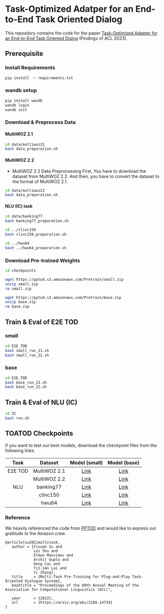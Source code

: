 # Task-Optimized Adatper for an End-to-End Task Oriented Dialog

This repository contains the code for the paper [Task-Optimized Adapter for an End-to-End Task Oriented Dialog](https://arxiv.org/abs/2305.02468) (Findings of ACL 2023).

## Prerequisite

### Install Requirements
```bash
pip install -r requirements.txt
```

### wandb setup
```bash
pip install wandb
wandb login
wandb init
```

### Download & Preprocess Data
#### MultiWOZ 2.1
```bash
cd data/multiwoz21
bash data_preparation.sh
```
#### MultiWOZ 2.2
- MultiWOZ 2.2 Data Preprocessing
First, You have to download the dataset from MultiWOZ 2.2. And then, you have to convert the dataset to the format of MultiWOZ 2.1.
```bash
cd data/multiwoz22
bash data_preparation.sh
```
#### NLU (IC) task
```bash
cd data/banking77
bash banking77_preparation.sh

cd ../clinc150
bash clinc150_preparation.sh

cd ../hwu64
bash ../hwu64_preparation.sh
```

### Download Pre-trained Weights
```bash
cd checkpoints

wget https://pptod.s3.amazonaws.com/Pretrain/small.zip
unzip small.zip
rm small.zip

wget https://pptod.s3.amazonaws.com/Pretrain/base.zip
unzip base.zip
rm base.zip
```

## Train & Eval of E2E TOD
### small
```bash
cd E2E_TOD
bash small_run_21.sh
bash small_run_22.sh
```

### base
```bash
cd E2E_TOD
bash base_run_21.sh
bash base_run_22.sh
```

## Train & Eval of NLU (IC)
```bash
cd IC
bash run.sh
```


## TOATOD Checkpoints

If you want to test our best models, download the checkpoint files from the following links.

|    Task     |   Dataset    |                                                                Model (small)                                                                 |                                                                 Model (base)                                                                 |
|:-----------:|:------------:|:--------------------------------------------------------------------------------------------------------------------------------------------:|:--------------------------------------------------------------------------------------------------------------------------------------------:|
|   E2E TOD   | MultiWOZ 2.1 | [Link](https://sogang365-my.sharepoint.com/:f:/g/personal/jhlee22_o365_sogang_ac_kr/EjURZdvSD25OjKJ3_OJl35wBlked50lDy55ZSFL9amNY5A?e=MhnEfu) | [Link](https://sogang365-my.sharepoint.com/:f:/g/personal/jhlee22_o365_sogang_ac_kr/EtVHb-COv8hCpcMJ0lyBygABMF_P1WaLysn_6Uos9QYzlQ?e=zoopeX) |
|             | MultiWOZ 2.2 | [Link](https://sogang365-my.sharepoint.com/:f:/g/personal/jhlee22_o365_sogang_ac_kr/EjURZdvSD25OjKJ3_OJl35wBlked50lDy55ZSFL9amNY5A?e=MhnEfu) | [Link](https://sogang365-my.sharepoint.com/:f:/g/personal/jhlee22_o365_sogang_ac_kr/EtVHb-COv8hCpcMJ0lyBygABMF_P1WaLysn_6Uos9QYzlQ?e=zoopeX) |
|     NLU     |  banking77   | [Link](https://sogang365-my.sharepoint.com/:f:/g/personal/jhlee22_o365_sogang_ac_kr/EpVHo_TELeJEn6ifNQLguNIBHEodcDs02v3tO-A_I6H5-A?e=2aryLT) | [Link](https://sogang365-my.sharepoint.com/:f:/g/personal/jhlee22_o365_sogang_ac_kr/Equ6Ayt0vHtCsiYflCzyOl8BkQocXb4vY0m5T1ePRUPnGw?e=B19Gs7) |
|             |   clinc150   | [Link](https://sogang365-my.sharepoint.com/:f:/g/personal/jhlee22_o365_sogang_ac_kr/EtcFvjBiTqNFgH3fxtcYU3UBLApPPwM5qhg74xz_F68IEQ?e=yseELd) | [Link](https://sogang365-my.sharepoint.com/:f:/g/personal/jhlee22_o365_sogang_ac_kr/EgjbVlfBjLlNlWiJ7xvK1fEB-UKqPJsCJBO4mlKrW1whRg?e=snGIvQ) |
|             |    hwu64     | [Link](https://sogang365-my.sharepoint.com/:f:/g/personal/jhlee22_o365_sogang_ac_kr/ErbWXhoGlTJNuUWXmLgRKy0B87obgT3-GQetzkVhvb2iDg?e=CbXlDh) | [Link](https://sogang365-my.sharepoint.com/:f:/g/personal/jhlee22_o365_sogang_ac_kr/EsWc9Bs64WpDgU_em8_lSccBu5O4VHDXGnPjqfSWXUJLXw?e=Khyg5d) |
 

### Reference

We heavily referenced the code from [PPTOD](https://github.com/awslabs/pptod) and would like to express our gratitude to the Amazon crew.

```
@article{su2021multitask,
   author = {Yixuan Su and
             Lei Shu and
             Elman Mansimov and
             Arshit Gupta and
             Deng Cai and
             Yi{-}An Lai and
             Yi Zhang},
   title     = {Multi-Task Pre-Training for Plug-and-Play Task-Oriented Dialogue System},
   booktitle = "Proceedings of the 60th Annual Meeting of the Association for Computational Linguistics (ACL)",

   year      = {2022},
   url       = {https://arxiv.org/abs/2109.14739}
}
```